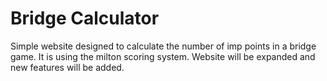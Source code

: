# Bridge Calculator
Simple website designed to calculate the number of imp points in a bridge game. It is using the milton scoring system. Website will be expanded and new features will be added.
